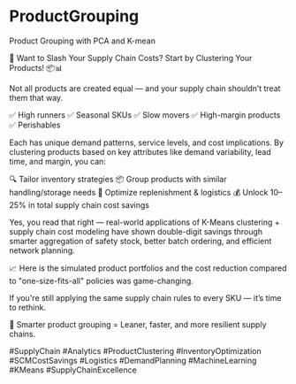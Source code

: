 # ProductGrouping
Product Grouping with PCA and K-mean

🚀 Want to Slash Your Supply Chain Costs? Start by Clustering Your Products! 📦📊

Not all products are created equal — and your supply chain shouldn’t treat them that way.

✅ High runners
✅ Seasonal SKUs
✅ Slow movers
✅ High-margin products
✅ Perishables

Each has unique demand patterns, service levels, and cost implications. By clustering products based on key attributes like demand variability, lead time, and margin, you can:

🔍 Tailor inventory strategies
📦 Group products with similar handling/storage needs
🚛 Optimize replenishment & logistics
💰 Unlock 10–25% in total supply chain cost savings

Yes, you read that right — real-world applications of K-Means clustering + supply chain cost modeling have shown double-digit savings through smarter aggregation of safety stock, better batch ordering, and efficient network planning.

📈 Here is the simulated product portfolios and the cost reduction compared to "one-size-fits-all" policies was game-changing.

If you're still applying the same supply chain rules to every SKU — it’s time to rethink.

🧠 Smarter product grouping = Leaner, faster, and more resilient supply chains.

#SupplyChain #Analytics #ProductClustering #InventoryOptimization #SCMCostSavings #Logistics #DemandPlanning #MachineLearning #KMeans #SupplyChainExcellence
